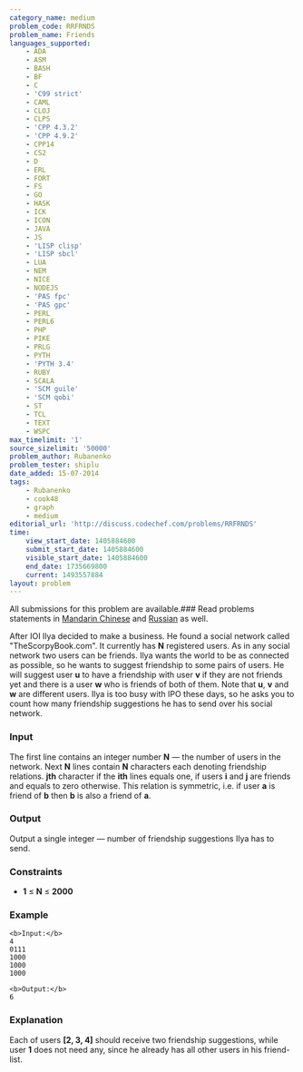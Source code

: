 ```yaml
---
category_name: medium
problem_code: RRFRNDS
problem_name: Friends
languages_supported:
    - ADA
    - ASM
    - BASH
    - BF
    - C
    - 'C99 strict'
    - CAML
    - CLOJ
    - CLPS
    - 'CPP 4.3.2'
    - 'CPP 4.9.2'
    - CPP14
    - CS2
    - D
    - ERL
    - FORT
    - FS
    - GO
    - HASK
    - ICK
    - ICON
    - JAVA
    - JS
    - 'LISP clisp'
    - 'LISP sbcl'
    - LUA
    - NEM
    - NICE
    - NODEJS
    - 'PAS fpc'
    - 'PAS gpc'
    - PERL
    - PERL6
    - PHP
    - PIKE
    - PRLG
    - PYTH
    - 'PYTH 3.4'
    - RUBY
    - SCALA
    - 'SCM guile'
    - 'SCM qobi'
    - ST
    - TCL
    - TEXT
    - WSPC
max_timelimit: '1'
source_sizelimit: '50000'
problem_author: Rubanenko
problem_tester: shiplu
date_added: 15-07-2014
tags:
    - Rubanenko
    - cook48
    - graph
    - medium
editorial_url: 'http://discuss.codechef.com/problems/RRFRNDS'
time:
    view_start_date: 1405884600
    submit_start_date: 1405884600
    visible_start_date: 1405884600
    end_date: 1735669800
    current: 1493557884
layout: problem
---
```

All submissions for this problem are available.###  Read problems statements in [Mandarin Chinese](http://www.codechef.com/download/translated/COOK48/mandarin2/RRFRNDS.pdf) and [Russian](http://www.codechef.com/download/translated/COOK48/russian/RRFRNDS.pdf) as well.

After IOI Ilya decided to make a business. He found a social network called "TheScorpyBook.com". It currently has **N** registered users. As in any social network two users can be friends. Ilya wants the world to be as connected as possible, so he wants to suggest friendship to some pairs of users. He will suggest user **u** to have a friendship with user **v** if they are not friends yet and there is a user **w** who is friends of both of them. Note that **u**, **v** and **w** are different users. Ilya is too busy with IPO these days, so he asks you to count how many friendship suggestions he has to send over his social network.

### Input

The first line contains an integer number **N** — the number of users in the network. Next **N** lines contain **N** characters each denoting friendship relations. **jth** character if the **ith** lines equals one, if users **i** and **j** are friends and equals to zero otherwise. This relation is symmetric, i.e. if user **a** is friend of **b** then **b** is also a friend of **a**.

### Output

Output a single integer — number of friendship suggestions Ilya has to send.

### Constraints

- **1** ≤ **N** ≤ **2000**

### Example

```
<b>Input:</b>
4
0111
1000
1000
1000

<b>Output:</b>
6

```
### Explanation

Each of users **\[2, 3, 4\]** should receive two friendship suggestions, while user **1** does not need any, since he already has all other users in his friend-list.